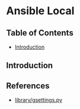 # Ansible Local

## Table of Contents
- [Introduction](#Introduction)

## Introduction

## References
- [library/gsettings.py](https://github.com/jistr/ansible-gsetting/blob/master/gsetting.py)

